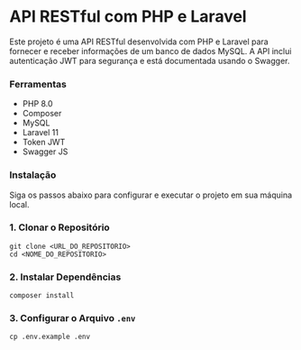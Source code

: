 # API RESTful com PHP e Laravel

Este projeto é uma API RESTful desenvolvida com PHP e Laravel para fornecer e receber informações de um banco de dados MySQL. A API inclui autenticação JWT para segurança e está documentada usando o Swagger.

### Ferramentas
* PHP 8.0
* Composer
* MySQL
* Laravel 11
* Token JWT
* Swagger JS
  
### Instalação
Siga os passos abaixo para configurar e executar o projeto em sua máquina local.
### 1. Clonar o Repositório
```
git clone <URL_DO_REPOSITORIO>
cd <NOME_DO_REPOSITORIO>
```
### 2. Instalar Dependências
```
composer install
```
### 3. Configurar o Arquivo `.env`
```
cp .env.example .env
```
